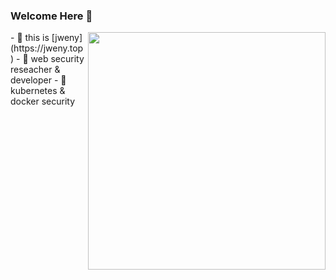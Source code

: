 ### Welcome Here 👋

<img align="right" src="https://github-readme-stats-mrdulin.vercel.app/api?username=jweny&show_icons=true&hide_border=true&hide=prs&theme=radical" width="380">
- 🔭 this is [jweny](https://jweny.top)
- 🌱  web security reseacher & developer
- 👻  kubernetes & docker security
